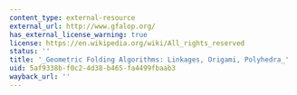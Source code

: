 ```yaml
---
content_type: external-resource
external_url: http://www.gfalop.org/
has_external_license_warning: true
license: https://en.wikipedia.org/wiki/All_rights_reserved
status: ''
title: '_Geometric Folding Algorithms: Linkages, Origami, Polyhedra_'
uid: 5af9338b-f0c2-4d38-b465-fa4499fbaab3
wayback_url: ''
---
```

